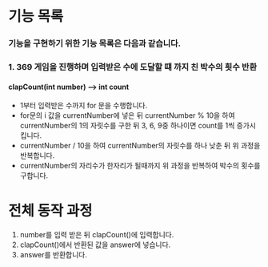 # 기능 목록
### 기능을 구현하기 위한 기능 목록은 다음과 같습니다.

### 1. 369 게임을 진행하며 입력받은 수에 도달할 떄 까지 친 박수의 횟수 반환
#### clapCount(int number) --> int count
- 1부터 입력받은 수까지 for 문을 수행합니다.
- for문의 i 값을 currentNumber에 넣은 뒤 currentNumber % 10을 하여 currentNumber의 1의 자릿수를 구한 뒤 3, 6, 9중 하나이면 count를 1씩 증가시킵니다.  
- currentNumber / 10을 하여 currentNumber의 자릿수를 하나 낮춘 뒤 위 과정을 반복합니다.
- currentNumber의 자리수가 한자리가 될때까지 위 과정을 반복하여 박수의 횟수를 구합니다.

# 전체 동작 과정
1. number를 입력 받은 뒤 clapCount()에 입력합니다.
2. clapCount()에서 반환된 값을 answer에 넣습니다.
3. answer를 반환합니다.
